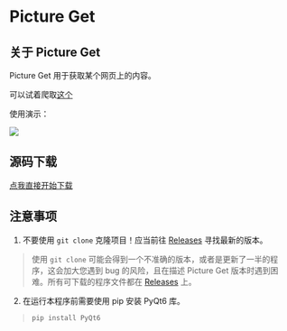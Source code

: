 # Picture Get

## 关于 Picture Get

Picture Get 用于获取某个网页上的内容。

可以试着爬取[这个](https://www.bilibili.com/read/cv16022399)

使用演示：

![](https://dddddgz.github.io/4/1.png)

## 源码下载

[点我直接开始下载](https://github.com/dddddgz/picture-get/archive/refs/tags/1.0.zip)

## 注意事项

1. 不要使用 `git clone` 克隆项目！应当前往 [Releases](https://github.com/dddddgz/picture-get/releases) 寻找最新的版本。

> 使用 `git clone` 可能会得到一个不准确的版本，或者是更新了一半的程序，这会加大您遇到 bug 的风险，且在描述 Picture Get 版本时遇到困难。所有可下载的程序文件都在 [Releases](https://github.com/dddddgz/picture-get/releases) 上。

2. 在运行本程序前需要使用 pip 安装 PyQt6 库。

> `pip install PyQt6`
